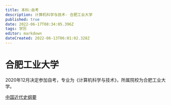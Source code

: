 ```yaml
---
title: 本科:自考
description: 计算机科学与技术- 合肥工业大学
published: true
date: 2022-06-17T08:34:05.396Z
tags: 学历
editor: markdown
dateCreated: 2022-06-13T06:01:02.328Z
---
```


# 合肥工业大学
2020年12月决定参加自考，专业为《计算机科学与技术》，所属院校为合肥工业大学。

[中国近代史纲要](/education/self-taught/history)